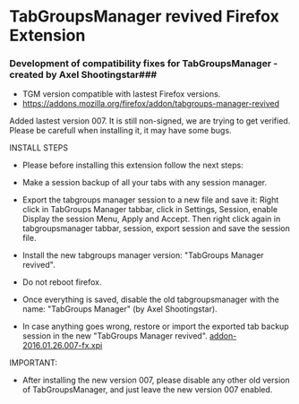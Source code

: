 # TabGroupsManager revived Firefox Extension #

### Development of compatibility fixes for TabGroupsManager - created by Axel Shootingstar###

* TGM version compatible with lastest Firefox versions.
* https://addons.mozilla.org/firefox/addon/tabgroups-manager-revived


Added lastest version 007. It is still non-signed, we are trying to get verified. Please be carefull when installing it, it may have some bugs. 

INSTALL STEPS
* Please before installing this extension follow the next steps:
* Make a session backup of all your tabs with any session manager.
* Export the tabgroups manager session to a new file and save it: Right click in TabGroups Manager tabbar, click in Settings, Session, enable Display the session Menu, Apply and Accept. Then right click again in tabgroupsmanager tabbar, session, export session and save the session file.
* Install the new tabgroups manager version: "TabGroups Manager revived".
* Do not reboot firefox.
* Once everything is saved, disable the old tabgroupsmanager with the name: "TabGroups Manager" (by Axel Shootingstar).

* In case anything goes wrong, restore or import the exported tab backup session in the new "TabGroups Manager revived".
[addon-2016.01.26.007-fx.xpi](https://bitbucket.org/tabgroupsmanager/tabgroupsmanager/downloads/addon-2016.01.26.007-fx.xpi)

IMPORTANT:
* After installing the new version 007, please disable any other old version of TabGroupsManager, and just leave the new version 007 enabled.